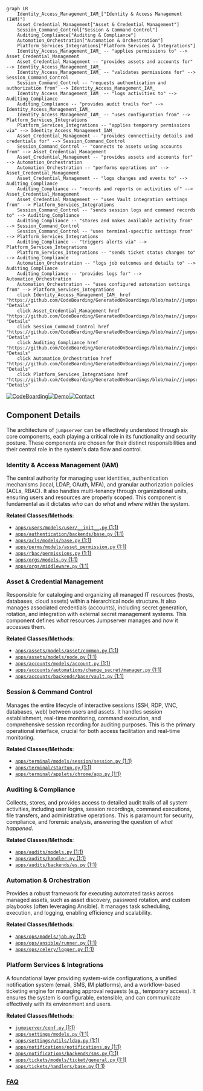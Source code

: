 ```mermaid
graph LR
    Identity_Access_Management_IAM_["Identity & Access Management (IAM)"]
    Asset_Credential_Management["Asset & Credential Management"]
    Session_Command_Control["Session & Command Control"]
    Auditing_Compliance["Auditing & Compliance"]
    Automation_Orchestration["Automation & Orchestration"]
    Platform_Services_Integrations["Platform Services & Integrations"]
    Identity_Access_Management_IAM_ -- "applies permissions to" --> Asset_Credential_Management
    Asset_Credential_Management -- "provides assets and accounts for" --> Identity_Access_Management_IAM_
    Identity_Access_Management_IAM_ -- "validates permissions for" --> Session_Command_Control
    Session_Command_Control -- "requests authentication and authorization from" --> Identity_Access_Management_IAM_
    Identity_Access_Management_IAM_ -- "logs activities to" --> Auditing_Compliance
    Auditing_Compliance -- "provides audit trails for" --> Identity_Access_Management_IAM_
    Identity_Access_Management_IAM_ -- "uses configuration from" --> Platform_Services_Integrations
    Platform_Services_Integrations -- "applies temporary permissions via" --> Identity_Access_Management_IAM_
    Asset_Credential_Management -- "provides connectivity details and credentials for" --> Session_Command_Control
    Session_Command_Control -- "connects to assets using accounts from" --> Asset_Credential_Management
    Asset_Credential_Management -- "provides assets and accounts for" --> Automation_Orchestration
    Automation_Orchestration -- "performs operations on" --> Asset_Credential_Management
    Asset_Credential_Management -- "logs changes and events to" --> Auditing_Compliance
    Auditing_Compliance -- "records and reports on activities of" --> Asset_Credential_Management
    Asset_Credential_Management -- "uses Vault integration settings from" --> Platform_Services_Integrations
    Session_Command_Control -- "sends session logs and command records to" --> Auditing_Compliance
    Auditing_Compliance -- "stores and makes available activity from" --> Session_Command_Control
    Session_Command_Control -- "uses terminal-specific settings from" --> Platform_Services_Integrations
    Auditing_Compliance -- "triggers alerts via" --> Platform_Services_Integrations
    Platform_Services_Integrations -- "sends ticket status changes to" --> Auditing_Compliance
    Automation_Orchestration -- "logs job outcomes and details to" --> Auditing_Compliance
    Auditing_Compliance -- "provides logs for" --> Automation_Orchestration
    Automation_Orchestration -- "uses configured automation settings from" --> Platform_Services_Integrations
    click Identity_Access_Management_IAM_ href "https://github.com/CodeBoarding/GeneratedOnBoardings/blob/main//jumpserver/Identity_Access_Management_IAM_.md" "Details"
    click Asset_Credential_Management href "https://github.com/CodeBoarding/GeneratedOnBoardings/blob/main//jumpserver/Asset_Credential_Management.md" "Details"
    click Session_Command_Control href "https://github.com/CodeBoarding/GeneratedOnBoardings/blob/main//jumpserver/Session_Command_Control.md" "Details"
    click Auditing_Compliance href "https://github.com/CodeBoarding/GeneratedOnBoardings/blob/main//jumpserver/Auditing_Compliance.md" "Details"
    click Automation_Orchestration href "https://github.com/CodeBoarding/GeneratedOnBoardings/blob/main//jumpserver/Automation_Orchestration.md" "Details"
    click Platform_Services_Integrations href "https://github.com/CodeBoarding/GeneratedOnBoardings/blob/main//jumpserver/Platform_Services_Integrations.md" "Details"
```
[![CodeBoarding](https://img.shields.io/badge/Generated%20by-CodeBoarding-9cf?style=flat-square)](https://github.com/CodeBoarding/GeneratedOnBoardings)[![Demo](https://img.shields.io/badge/Try%20our-Demo-blue?style=flat-square)](https://www.codeboarding.org/demo)[![Contact](https://img.shields.io/badge/Contact%20us%20-%20contact@codeboarding.org-lightgrey?style=flat-square)](mailto:contact@codeboarding.org)

## Component Details

The architecture of `jumpserver` can be effectively understood through six core components, each playing a critical role in its functionality and security posture. These components are chosen for their distinct responsibilities and their central role in the system's data flow and control.

### Identity & Access Management (IAM)
The central authority for managing user identities, authentication mechanisms (local, LDAP, OAuth, MFA), and granular authorization policies (ACLs, RBAC). It also handles multi-tenancy through organizational units, ensuring users and resources are properly scoped. This component is fundamental as it dictates *who* can do *what* and *where* within the system.


**Related Classes/Methods**:

- <a href="https://github.com/jumpserver/jumpserver/blob/master/apps/users/models/user/__init__.py#L1-L1" target="_blank" rel="noopener noreferrer">`apps/users/models/user/__init__.py` (1:1)</a>
- <a href="https://github.com/jumpserver/jumpserver/blob/master/apps/authentication/backends/base.py#L1-L1" target="_blank" rel="noopener noreferrer">`apps/authentication/backends/base.py` (1:1)</a>
- <a href="https://github.com/jumpserver/jumpserver/blob/master/apps/acls/models/base.py#L1-L1" target="_blank" rel="noopener noreferrer">`apps/acls/models/base.py` (1:1)</a>
- <a href="https://github.com/jumpserver/jumpserver/blob/master/apps/perms/models/asset_permission.py#L1-L1" target="_blank" rel="noopener noreferrer">`apps/perms/models/asset_permission.py` (1:1)</a>
- <a href="https://github.com/jumpserver/jumpserver/blob/master/apps/rbac/permissions.py#L1-L1" target="_blank" rel="noopener noreferrer">`apps/rbac/permissions.py` (1:1)</a>
- <a href="https://github.com/jumpserver/jumpserver/blob/master/apps/orgs/models.py#L1-L1" target="_blank" rel="noopener noreferrer">`apps/orgs/models.py` (1:1)</a>
- <a href="https://github.com/jumpserver/jumpserver/blob/master/apps/orgs/middleware.py#L1-L1" target="_blank" rel="noopener noreferrer">`apps/orgs/middleware.py` (1:1)</a>


### Asset & Credential Management
Responsible for cataloging and organizing all managed IT resources (hosts, databases, cloud assets) within a hierarchical node structure. It also manages associated credentials (accounts), including secret generation, rotation, and integration with external secret management systems. This component defines *what* resources Jumpserver manages and *how* it accesses them.


**Related Classes/Methods**:

- <a href="https://github.com/jumpserver/jumpserver/blob/master/apps/assets/models/asset/common.py#L1-L1" target="_blank" rel="noopener noreferrer">`apps/assets/models/asset/common.py` (1:1)</a>
- <a href="https://github.com/jumpserver/jumpserver/blob/master/apps/assets/models/node.py#L1-L1" target="_blank" rel="noopener noreferrer">`apps/assets/models/node.py` (1:1)</a>
- <a href="https://github.com/jumpserver/jumpserver/blob/master/apps/accounts/models/account.py#L1-L1" target="_blank" rel="noopener noreferrer">`apps/accounts/models/account.py` (1:1)</a>
- <a href="https://github.com/jumpserver/jumpserver/blob/master/apps/accounts/automations/change_secret/manager.py#L1-L1" target="_blank" rel="noopener noreferrer">`apps/accounts/automations/change_secret/manager.py` (1:1)</a>
- <a href="https://github.com/jumpserver/jumpserver/blob/master/apps/accounts/backends/base/vault.py#L1-L1" target="_blank" rel="noopener noreferrer">`apps/accounts/backends/base/vault.py` (1:1)</a>


### Session & Command Control
Manages the entire lifecycle of interactive sessions (SSH, RDP, VNC, databases, web) between users and assets. It handles session establishment, real-time monitoring, command execution, and comprehensive session recording for auditing purposes. This is the primary operational interface, crucial for both access facilitation and real-time monitoring.


**Related Classes/Methods**:

- <a href="https://github.com/jumpserver/jumpserver/blob/master/apps/terminal/models/session/session.py#L1-L1" target="_blank" rel="noopener noreferrer">`apps/terminal/models/session/session.py` (1:1)</a>
- <a href="https://github.com/jumpserver/jumpserver/blob/master/apps/terminal/startup.py#L1-L1" target="_blank" rel="noopener noreferrer">`apps/terminal/startup.py` (1:1)</a>
- <a href="https://github.com/jumpserver/jumpserver/blob/master/apps/terminal/applets/chrome/app.py#L1-L1" target="_blank" rel="noopener noreferrer">`apps/terminal/applets/chrome/app.py` (1:1)</a>


### Auditing & Compliance
Collects, stores, and provides access to detailed audit trails of all system activities, including user logins, session recordings, command executions, file transfers, and administrative operations. This is paramount for security, compliance, and forensic analysis, answering the question of *what happened*.


**Related Classes/Methods**:

- <a href="https://github.com/jumpserver/jumpserver/blob/master/apps/audits/models.py#L1-L1" target="_blank" rel="noopener noreferrer">`apps/audits/models.py` (1:1)</a>
- <a href="https://github.com/jumpserver/jumpserver/blob/master/apps/audits/handler.py#L1-L1" target="_blank" rel="noopener noreferrer">`apps/audits/handler.py` (1:1)</a>
- <a href="https://github.com/jumpserver/jumpserver/blob/master/apps/audits/backends/es.py#L1-L1" target="_blank" rel="noopener noreferrer">`apps/audits/backends/es.py` (1:1)</a>


### Automation & Orchestration
Provides a robust framework for executing automated tasks across managed assets, such as asset discovery, password rotation, and custom playbooks (often leveraging Ansible). It manages task scheduling, execution, and logging, enabling efficiency and scalability.


**Related Classes/Methods**:

- <a href="https://github.com/jumpserver/jumpserver/blob/master/apps/ops/models/job.py#L1-L1" target="_blank" rel="noopener noreferrer">`apps/ops/models/job.py` (1:1)</a>
- <a href="https://github.com/jumpserver/jumpserver/blob/master/apps/ops/ansible/runner.py#L1-L1" target="_blank" rel="noopener noreferrer">`apps/ops/ansible/runner.py` (1:1)</a>
- <a href="https://github.com/jumpserver/jumpserver/blob/master/apps/ops/celery/logger.py#L1-L1" target="_blank" rel="noopener noreferrer">`apps/ops/celery/logger.py` (1:1)</a>


### Platform Services & Integrations
A foundational layer providing system-wide configurations, a unified notification system (email, SMS, IM platforms), and a workflow-based ticketing engine for managing approval requests (e.g., temporary access). It ensures the system is configurable, extensible, and can communicate effectively with its environment and users.


**Related Classes/Methods**:

- <a href="https://github.com/jumpserver/jumpserver/blob/master/apps/jumpserver/conf.py#L1-L1" target="_blank" rel="noopener noreferrer">`jumpserver/conf.py` (1:1)</a>
- <a href="https://github.com/jumpserver/jumpserver/blob/master/apps/settings/models.py#L1-L1" target="_blank" rel="noopener noreferrer">`apps/settings/models.py` (1:1)</a>
- <a href="https://github.com/jumpserver/jumpserver/blob/master/apps/settings/utils/ldap.py#L1-L1" target="_blank" rel="noopener noreferrer">`apps/settings/utils/ldap.py` (1:1)</a>
- <a href="https://github.com/jumpserver/jumpserver/blob/master/apps/notifications/notifications.py#L1-L1" target="_blank" rel="noopener noreferrer">`apps/notifications/notifications.py` (1:1)</a>
- <a href="https://github.com/jumpserver/jumpserver/blob/master/apps/notifications/backends/sms.py#L1-L1" target="_blank" rel="noopener noreferrer">`apps/notifications/backends/sms.py` (1:1)</a>
- <a href="https://github.com/jumpserver/jumpserver/blob/master/apps/tickets/models/ticket/general.py#L1-L1" target="_blank" rel="noopener noreferrer">`apps/tickets/models/ticket/general.py` (1:1)</a>
- <a href="https://github.com/jumpserver/jumpserver/blob/master/apps/tickets/handlers/base.py#L1-L1" target="_blank" rel="noopener noreferrer">`apps/tickets/handlers/base.py` (1:1)</a>




### [FAQ](https://github.com/CodeBoarding/GeneratedOnBoardings/tree/main?tab=readme-ov-file#faq)
